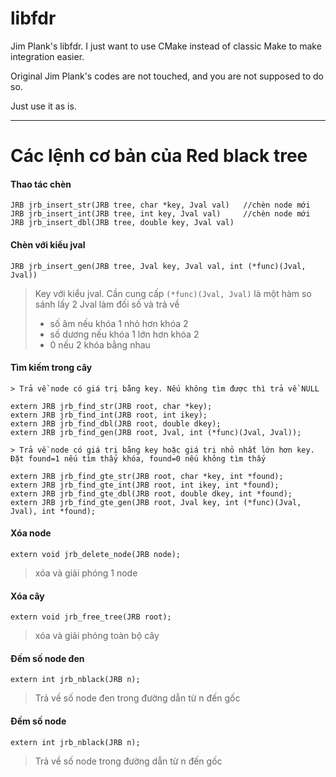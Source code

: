 # libfdr
Jim Plank's libfdr. I just want to use CMake instead of classic Make to make integration easier.

Original Jim Plank's codes are not touched, and you are not supposed to do so.

Just use it as is.

--------------------------------------------------------------
# Các lệnh cơ bản của Red black tree

#### Thao tác chèn
```
JRB jrb_insert_str(JRB tree, char *key, Jval val)   //chèn node mới
JRB jrb_insert_int(JRB tree, int key, Jval val)     //chèn node mới
JRB jrb_insert_dbl(JRB tree, double key, Jval val)
```
#### Chèn với kiểu jval
`JRB jrb_insert_gen(JRB tree, Jval key, Jval val, int (*func)(Jval, Jval))`
> Key với kiểu jval. Cần cung cấp `(*func)(Jval, Jval)` là một hàm so sánh lấy 2 Jval làm đối số và trả về
>   - số âm nếu khóa 1 nhỏ hơn khóa 2
>   - số dương nếu khóa 1 lớn hơn khóa 2
>   - 0 nếu 2 khóa bằng nhau

#### Tìm kiếm trong cây
```
> Trả về node có giá trị bằng key. Nếu không tìm được thì trả về NULL

extern JRB jrb_find_str(JRB root, char *key);
extern JRB jrb_find_int(JRB root, int ikey);
extern JRB jrb_find_dbl(JRB root, double dkey);
extern JRB jrb_find_gen(JRB root, Jval, int (*func)(Jval, Jval));
```
```
> Trả về node có giá trị bằng key hoặc giá trị nhỏ nhất lớn hơn key. Đặt found=1 nếu tìm thấy khóa, found=0 nếu không tìm thấy

extern JRB jrb_find_gte_str(JRB root, char *key, int *found);
extern JRB jrb_find_gte_int(JRB root, int ikey, int *found);
extern JRB jrb_find_gte_dbl(JRB root, double dkey, int *found);
extern JRB jrb_find_gte_gen(JRB root, Jval key, int (*func)(Jval, Jval), int *found);
```
#### Xóa node
`extern void jrb_delete_node(JRB node);`
> xóa và giải phóng 1 node
#### Xóa cây
`extern void jrb_free_tree(JRB root);`
> xóa và giải phóng toàn bộ cây
#### Đếm số node đen
`extern int jrb_nblack(JRB n);`
> Trả về số node đen trong đường dẫn từ n đến gốc
#### Đếm số node
`extern int jrb_nblack(JRB n);`
> Trả về số node trong đường dẫn từ n đến gốc
